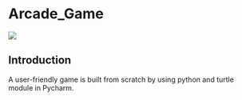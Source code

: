 # Arcade_Game

[![](https://img.shields.io/badge/Python-FFD43B?style=for-the-badge&logo=python&logoColor=darkgreen)](https://www.python.org) 

## Introduction 

A user-friendly game is built from scratch by using python and turtle module in Pycharm.  


